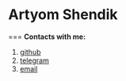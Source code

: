 # Artyom Shendik
===
**Contacts with me:**

1. [github](https://github.com/ArtyomShendik)
2. [telegram](https://t.me/artemsamok)
3. [email](samok99@bk.ru)
